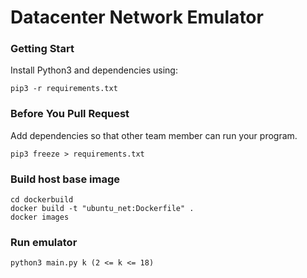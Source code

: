 # Datacenter Network Emulator

### Getting Start

Install Python3 and dependencies using:  

```
pip3 -r requirements.txt
```


### Before You Pull Request

Add dependencies so that other team member can run your program.  

```
pip3 freeze > requirements.txt
```

### Build host base image
```
cd dockerbuild
docker build -t "ubuntu_net:Dockerfile" .
docker images
```

### Run emulator
```
python3 main.py k (2 <= k <= 18)
```